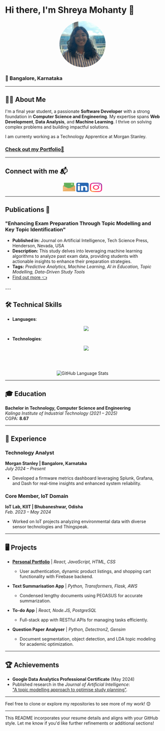 # Hi there, I'm Shreya Mohanty 👋

<div align="center">
  <img src="https://github.com/shrymhty/shrymhty/blob/main/me.jpg?raw=true" alt="Shreya Mohanty" style="border-radius: 50%; width: 150px; height: 150px;">
</div>

### 📍 Bangalore, Karnataka
---

## 👩‍💻 About Me  
I'm a final year student, a passionate **Software Developer** with a strong foundation in **Computer Science and Engineering**. My expertise spans **Web Development**, **Data Analysis**, and **Machine Learning**. I thrive on solving complex problems and building impactful solutions.

I am currenty working as a Technology Apprentice at Morgan Stanley.

### <a href="https://shrymhty.netlify.app">Check out my Portfolio💼</a>

---

## Connect with me 📬
<p align="center">
<a href="mailto:shreya.official93@gmail.com" target="blank"><img align="center" src="https://github.com/shrymhty/shrymhty/blob/main/email-part-2-svgrepo-com.svg" alt="shreyamhty" height="30" width="40" /></a>
<a href="https://linkedin.com/in/shreyamhty" target="blank"><img align="center" src="https://github.com/shrymhty/shrymhty/blob/main/5296501_linkedin_network_linkedin%20logo_icon.svg" alt="shreyamhty" height="30" width="40" /></a>
<a href="https://instagram.com/shreya.io" target="blank"><img align="center" src="https://github.com/shrymhty/shrymhty/blob/main/1298747_instagram_brand_logo_social%20media_icon.svg" alt="shreya.io" height="30" width="40" /></a>
</p>

---

## Publications 📃

<h3>"Enhancing Exam Preparation Through Topic Modelling and Key Topic Identification"</h3>
      <ul>
        <li><strong>Published in:</strong> Journal on Artificial Intelligence, Tech Science Press, Henderson, Nevada, USA</li>
        <li><strong>Description:</strong>  This study delves into leveraging machine learning algorithms to analyze past exam data, providing students with actionable insights to enhance their preparation strategies.</li>
        <li><strong>Tags:</strong> <em>Predictive Analytics, Machine Learning, AI in Education, Topic Modelling, Data-Driven Study Tools</em></li>
        <li><a href="https://www.techscience.com/jai/v6n1/57295">Find out more 👈</a></li>
      </ul>
---

## 🛠️ Technical Skills  

- **Languages**:
  <br>
  <p align="center">
  <a href="https://skillicons.dev">
    <img src="https://skillicons.dev/icons?i=python,java,html,css,js,c,cpp,sql" />
  </a>
</p>
  
- **Technologies**:
  <br>
  <p align="center">
  <a href="https://skillicons.dev">
    <img src="https://skillicons.dev/icons?i=react,express,nodejs,npm,aws,docker,pytorch,opencv,grafana" />
  </a>
</p>
<br>
<br>
<p align="center">
      <img src="https://github-readme-stats.vercel.app/api/top-langs/?username=rudyoactiv&layout=donut&size_weight=0.5&count_weight=1" alt="GitHub Language Stats">
</p>

---

## 🎓 Education  

**Bachelor in Technology, Computer Science and Engineering**  
*Kalinga Institute of Industrial Technology (2021 – 2025)*  
CGPA: **8.67**

---

## 💼 Experience  

### Technology Analyst  
**Morgan Stanley | Bangalore, Karnataka**  
_July 2024 – Present_  
- Developed a firmware metrics dashboard leveraging Splunk, Grafana, and Dash for real-time insights and enhanced system reliability.

### Core Member, IoT Domain  
**IoT Lab, KIIT | Bhubaneshwar, Odisha**  
_Feb. 2023 – May 2024_  
- Worked on IoT projects analyzing environmental data with diverse sensor technologies and Thingspeak.

---

## 🖥️ Projects  

- **[Personal Portfolio](#)** | _React, JavaScript, HTML, CSS_  
  - User authentication, dynamic product listings, and shopping cart functionality with Firebase backend.

- **Text Summarisation App** | _Python, Transformers, Flask, AWS_  
  - Condensed lengthy documents using PEGASUS for accurate summarization.

- **To-do App** | _React, Node.JS, PostgreSQL_  
  - Full-stack app with RESTful APIs for managing tasks efficiently.

- **Question Paper Analyser** | _Python, Detectron2, Gensim_  
  - Document segmentation, object detection, and LDA topic modeling for academic optimization.

---

## 🏆 Achievements  

- **Google Data Analytics Professional Certificate** (May 2024)  
- Published research in the *Journal of Artificial Intelligence*:  
  ["A topic modelling approach to optimise study planning"](https://doi.org/10.32604).

---

Feel free to clone or explore my repositories to see more of my work! 😊

---

This README incorporates your resume details and aligns with your GitHub style. Let me know if you'd like further refinements or additional sections!
